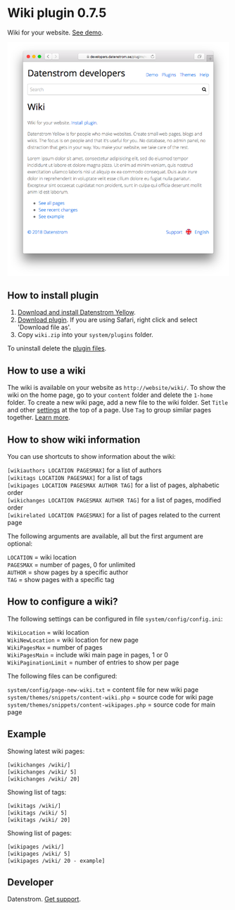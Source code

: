 Wiki plugin 0.7.5
=================
Wiki for your website. [See demo](https://developers.datenstrom.se/plugins/wiki/).

<p align="center"><img src="wiki-screenshot.png?raw=true" alt="Screenshot"></p>

## How to install plugin

1. [Download and install Datenstrom Yellow](https://github.com/datenstrom/yellow/).
2. [Download plugin](https://github.com/datenstrom/yellow-plugins/raw/master/zip/wiki.zip). If you are using Safari, right click and select 'Download file as'.
3. Copy `wiki.zip` into your `system/plugins` folder.

To uninstall delete the [plugin files](update.ini).

## How to use a wiki

The wiki is available on your website as `http://website/wiki/`. To show the wiki on the home page, go to your `content` folder and delete the `1-home` folder. To create a new wiki page, add a new file to the wiki folder. Set `Title` and other [settings](https://developers.datenstrom.se/help/markdown-cheat-sheet#settings) at the top of a page. Use `Tag` to group similar pages together. [Learn more](https://developers.datenstrom.se/help/how-to-make-a-wiki).

## How to show wiki information

You can use shortcuts to show information about the wiki:

`[wikiauthors LOCATION PAGESMAX]` for a list of authors  
`[wikitags LOCATION PAGESMAX]` for a list of tags  
`[wikipages LOCATION PAGESMAX AUTHOR TAG]` for a list of pages, alphabetic order  
`[wikichanges LOCATION PAGESMAX AUTHOR TAG]` for a list of pages, modified order  
`[wikirelated LOCATION PAGESMAX]` for a list of pages related to the current page    

The following arguments are available, all but the first argument are optional:

`LOCATION` = wiki location  
`PAGESMAX` = number of pages, 0 for unlimited  
`AUTHOR` = show pages by a specific author  
`TAG` = show pages with a specific tag  

## How to configure a wiki?

The following settings can be configured in file `system/config/config.ini`:

`WikiLocation` = wiki location  
`WikiNewLocation` = wiki location for new page  
`WikiPagesMax` = number of pages  
`WikiPagesMain` = include wiki main page in pages, 1 or 0  
`WikiPaginationLimit` = number of entries to show per page  

The following files can be configured:

`system/config/page-new-wiki.txt` = content file for new wiki page  
`system/themes/snippets/content-wiki.php` = source code for wiki page  
`system/themes/snippets/content-wikipages.php` = source code for main page  

## Example

Showing latest wiki pages:

    [wikichanges /wiki/]
    [wikichanges /wiki/ 5]
    [wikichanges /wiki/ 20]

Showing list of tags:

    [wikitags /wiki/]
    [wikitags /wiki/ 5]
    [wikitags /wiki/ 20]

Showing list of pages:

    [wikipages /wiki/]
    [wikipages /wiki/ 5]
    [wikipages /wiki/ 20 - example]

## Developer

Datenstrom. [Get support](https://developers.datenstrom.se/help/support).
